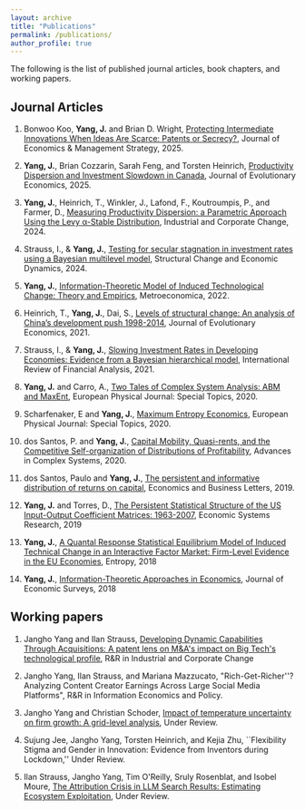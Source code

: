 ```yaml
---
layout: archive
title: "Publications"
permalink: /publications/
author_profile: true
---
```



The following is the list of published journal articles, book chapters, and working papers.


Journal Articles
------

1.  Bonwoo Koo, **Yang, J.** and Brian D. Wright, [Protecting Intermediate Innovations When Ideas Are Scarce: Patents or Secrecy?](https://onlinelibrary.wiley.com/doi/10.1111/jems.70001), Journal of Economics & Management Strategy, 2025.

2.  **Yang, J.**, Brian Cozzarin, Sarah Feng, and Torsten Heinrich, [Productivity Dispersion and Investment Slowdown in Canada](https://link.springer.com/article/10.1007/s00191-025-00891-z), Journal of Evolutionary Economics, 2025.

3.   **Yang, J.**, Heinrich, T., Winkler, J., Lafond, F., Koutroumpis, P., and Farmer, D., [Measuring Productivity Dispersion: a Parametric Approach Using the Levy α-Stable Distribution](https://academic.oup.com/icc/advance-article/doi/10.1093/icc/dtae021/7685859?login=false),  Industrial and Corporate Change, 2024.

4. Strauss, I., & **Yang, J.**, [Testing for secular stagnation in investment rates using a Bayesian multilevel model](https://www.sciencedirect.com/science/article/pii/S0954349X2400047X), Structural Change and Economic Dynamics, 2024.

5. **Yang, J.**, [Information-Theoretic Model of Induced Technological Change: Theory and Empirics](https://onlinelibrary.wiley.com/doi/full/10.1111/meca.12399), Metroeconomica, 2022. 

6. Heinrich, T., **Yang, J.**, Dai, S., [Levels of structural change: An analysis of China’s development push 1998-2014](https://link.springer.com/article/10.1007%2Fs00191-021-00740-9), Journal of Evolutionary Economics, 2021.

7. Strauss, I., & **Yang, J.**, [Slowing Investment Rates in Developing Economies: Evidence from a Bayesian hierarchical model](https://www.sciencedirect.com/science/article/pii/S1057521921001769), International Review of Financial Analysis, 2021.

8. **Yang, J.** and Carro, A., [Two Tales of Complex System Analysis: ABM and MaxEnt](https://link.springer.com/article/10.1140/epjst/e2020-900137-x),  European Physical Journal: Special Topics, 2020.

9. Scharfenaker, E and **Yang, J.**, [Maximum Entropy Economics](https://link.springer.com/article/10.1140/epjst/e2020-000029-4), European Physical Journal: Special Topics, 2020.

10. dos Santos, P. and **Yang, J.**, [Capital Mobility, Quasi-rents, and the Competitive Self-organization of Distributions of Profitability](https://www.worldscientific.com/doi/abs/10.1142/S0219525920500034), Advances in Complex Systems,  2020.

11. dos Santos, Paulo and **Yang, J.**,  [The persistent and informative distribution of returns on capital](https://reunido.uniovi.es/index.php/EBL/article/view/13280), Economics and Business Letters, 2019.

12. **Yang, J.** and Torres, D., [The Persistent Statistical Structure of the US Input-Output Coefficient Matrices: 1963-2007](https://www.tandfonline.com/doi/full/10.1080/09535314.2018.1561425),  Economic Systems Research, 2019

13. **Yang, J.**, [A Quantal Response Statistical Equilibrium Model of Induced Technical Change in an Interactive Factor Market: Firm-Level Evidence in the EU Economies](https://www.mdpi.com/1099-4300/20/3/156), Entropy, 2018

14. **Yang, J.**, [Information-Theoretic Approaches in Economics](https://onlinelibrary.wiley.com/doi/abs/10.1111/joes.12226),  Journal of Economic Surveys, 2018


Working papers
------


1. Jangho Yang and Ilan Strauss, [Developing Dynamic Capabilities Through Acquisitions: A patent lens on M&A's impact on Big Tech's technological profile](http://yangjh2612.github.io/files/Big_Tech_Patent_revised.pdf), R&R in Industrial and Corporate Change

2. Jangho Yang, Ilan Strauss, and Mariana Mazzucato, "Rich-Get-Richer''? Analyzing Content Creator Earnings Across Large Social Media Platforms", R&R in Information Economics and Policy. 

3. Jangho Yang and Christian Schoder, [Impact of temperature uncertainty on firm growth: A grid-level analysis](https://documents1.worldbank.org/curated/en/099308001082514907/pdf/IDU1166268411c19a149b21aeca1bb94880795e3.pdf), Under Review.

4. Sujung Jee, Jangho Yang, Torsten Heinrich, and  Kejia Zhu, ``Flexibility Stigma and Gender in Innovation: Evidence from Inventors during Lockdown,''  Under Review.

5. Ilan Strauss, Jangho Yang, Tim O'Reilly, Sruly Rosenblat, and Isobel Moure, [The Attribution Crisis in LLM Search Results: Estimating Ecosystem Exploitation]([https://papers.ssrn.com/sol3/papers.cfm?abstract_id=5253032](https://ssrc-static.s3.us-east-1.amazonaws.com/The-Attribution-Crisis-LLM-Search-Results-Strauss-Yang-OReilly-Rosenblat-Moure_SSRC_062525.pdf)),  Under Review.




